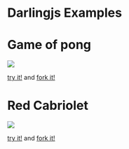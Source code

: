 Darlingjs Examples
==================

# Game of pong

[![](https://lh5.googleusercontent.com/-80qp7uh3EZM/UfUXEVNq6TI/AAAAAAAAfoo/twveW1uDI2A/s0/2013-07-28_15-05-19.png)](http://darlingjs.github.io/games/game-of-pong/)

[try it!](http://darlingjs.github.io/games/game-of-pong/) and [fork it!](https://github.com/darlingjs/darlingjs-examples/tree/master/game-of-pong)

# Red Cabriolet

![](https://lh4.googleusercontent.com/--BwdjZS5wZk/UXLxxVdcZuI/AAAAAAAAaac/ktkB6nzgF3I/s0/2013-04-20_21-31-27.png)

[try it!](http://darlingjs.github.io/games/cabriolet/) and [fork it!](https://github.com/darlingjs/darlingjs-examples/tree/master/red-cabriolet)